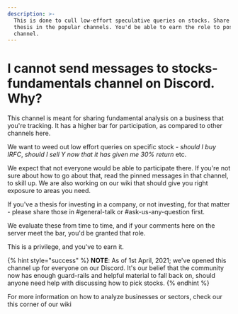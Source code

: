 ```yaml
---
description: >-
  This is done to cull low-effort speculative queries on stocks. Share your
  thesis in the popular channels. You'd be able to earn the role to post in that
  channel.
---
```


# I cannot send messages to stocks-fundamentals channel on Discord. Why?

This channel is meant for sharing fundamental analysis on a business that you're tracking. It has a higher bar for participation, as compared to other channels here.

We want to weed out low effort queries on specific stock - _should I buy IRFC_, _should I sell Y now that it has given me 30% return_ etc.

We expect that not everyone would be able to participate there. If you're not sure about how to go about that, read the pinned messages in that channel, to skill up. We are also working on our wiki that should give you right exposure to areas you need.

If you've a thesis for investing in a company, or not investing, for that matter - please share those in \#general-talk or \#ask-us-any-question first.

We evaluate these from time to time, and if your comments here on the server meet the bar, you'd be granted that role.

This is a privilege, and you've to earn it.

{% hint style="success" %}
**NOTE**: As of 1st April, 2021; we've opened this channel up for everyone on our Discord. It's our belief that the community now has enough guard-rails and helpful material to fall back on, should anyone need help with discussing how to pick stocks.
{% endhint %}

  
For more information on how to analyze businesses or sectors, check our this corner of our wiki

